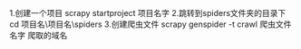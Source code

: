 1.创建一个项目
    scrapy startproject 项目名字
2.跳转到spiders文件夹的目录下
    cd 项目名\项目名\spiders
3.创建爬虫文件
    scrapy genspider -t crawl 爬虫文件名字 爬取的域名


